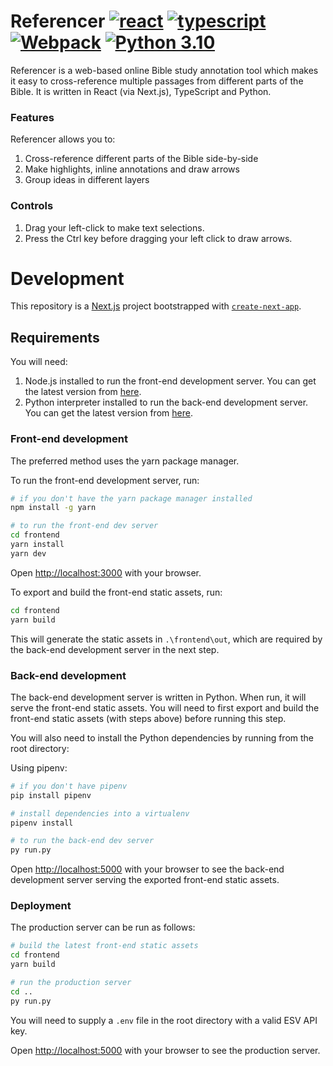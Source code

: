 # Referencer [![react](https://badges.aleen42.com/src/react.svg)](https://badges.aleen42.com/src/react.svg) [![typescript](https://badges.aleen42.com/src/typescript.svg)](https://badges.aleen42.com/src/typescript.svg) [![Webpack](https://badges.aleen42.com/src/webpack.svg)](https://badges.aleen42.com/src/webpack.svg) [![Python 3.10](https://img.shields.io/badge/python-3.9-blue.svg)](https://www.python.org/downloads/release/python-390/)

Referencer is a web-based online Bible study annotation tool which makes it easy to cross-reference multiple passages from different parts of the Bible. It is written in React (via Next.js), TypeScript and Python.

### Features

Referencer allows you to:

1. Cross-reference different parts of the Bible side-by-side
2. Make highlights, inline annotations and draw arrows
3. Group ideas in different layers

### Controls

1. Drag your left-click to make text selections.
2. Press the Ctrl key before dragging your left click to draw arrows.

# Development

This repository is a [Next.js](https://nextjs.org/) project bootstrapped with [`create-next-app`](https://github.com/vercel/next.js/tree/canary/packages/create-next-app).

## Requirements

You will need:

1. Node.js installed to run the front-end development server. You can get the latest version from [here](https://nodejs.org/en/).
2. Python interpreter installed to run the back-end development server. You can get the latest version from [here](https://www.python.org/).

### Front-end development

The preferred method uses the yarn package manager.

To run the front-end development server, run:

```bash
# if you don't have the yarn package manager installed
npm install -g yarn

# to run the front-end dev server
cd frontend
yarn install
yarn dev
```

Open [http://localhost:3000](http://localhost:3000) with your browser.

To export and build the front-end static assets, run:

```bash
cd frontend
yarn build
```

This will generate the static assets in `.\frontend\out`, which are required by the back-end development server in the next step.

### Back-end development

The back-end development server is written in Python. When run, it will serve the front-end static assets. You will need to first export and build the front-end static assets (with steps above) before running this step.

You will also need to install the Python dependencies by running from the root directory:

Using pipenv:

```bash
# if you don't have pipenv
pip install pipenv

# install dependencies into a virtualenv
pipenv install

# to run the back-end dev server
py run.py
```

Open [http://localhost:5000](http://localhost:5000) with your browser to see the back-end development server serving the exported front-end static assets.

### Deployment

The production server can be run as follows:

```bash
# build the latest front-end static assets
cd frontend
yarn build

# run the production server
cd ..
py run.py
```

You will need to supply a `.env` file in the root directory with a valid ESV API key.

Open [http://localhost:5000](http://localhost:5000) with your browser to see the production server.
